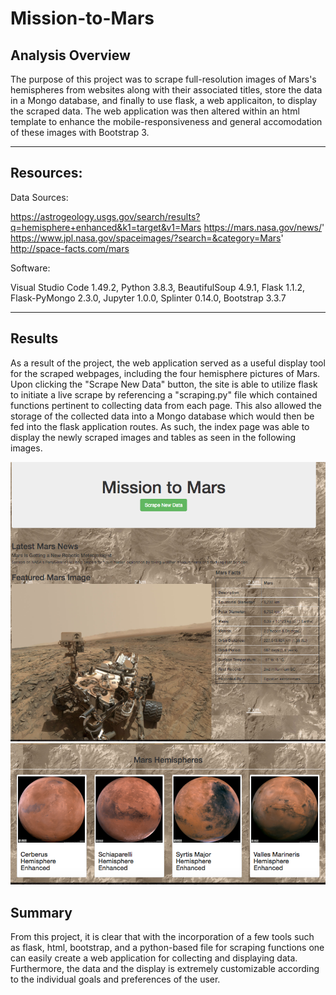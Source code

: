 # Mission-to-Mars

## Analysis Overview

The purpose of this project was to scrape full-resolution images of Mars's hemispheres from websites along with their associated titles, store the data in a Mongo database, and finally to use flask, a web applicaiton, to display the scraped data.  The web application was then altered within an html template to enhance the mobile-responsiveness and general accomodation of these images with Bootstrap 3.


---------------------------------------------
## Resources:

Data Sources: 

https://astrogeology.usgs.gov/search/results?q=hemisphere+enhanced&k1=target&v1=Mars
https://mars.nasa.gov/news/'
https://www.jpl.nasa.gov/spaceimages/?search=&category=Mars'
http://space-facts.com/mars


Software: 

Visual Studio Code 1.49.2, Python 3.8.3, BeautifulSoup 4.9.1,
Flask 1.1.2, Flask-PyMongo 2.3.0, Jupyter 1.0.0, Splinter 0.14.0,
Bootstrap 3.3.7

---------------------------------------------

## Results

As a result of the project, the web application served as a useful display tool for the scraped webpages, including the four hemisphere pictures of Mars.  Upon clicking the "Scrape New Data" button, the site is able to utilize flask to initiate a live scrape by referencing a "scraping.py" file which contained functions pertinent to collecting data from each page.  This also allowed the storage of the collected data into a Mongo database which would then be fed into the flask application routes.  As such, the index page was able to display the newly scraped images and tables as seen in the following images.

![](Resources/top_pg.png)
![](Resources/hemi_pics.png)


## Summary

From this project, it is clear that with the incorporation of a few tools such as flask, html, bootstrap, and a python-based file for scraping functions one can easily create a web application for collecting and displaying data.  Furthermore, the data and the display is extremely customizable according to the individual goals and preferences of the user.